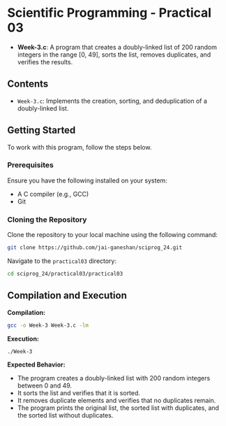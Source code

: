 # Scientific Programming - Practical 03

- **Week-3.c**: A program that creates a doubly-linked list of 200 random integers in the range [0, 49], sorts the list, removes duplicates, and verifies the results.

## Contents

- `Week-3.c`: Implements the creation, sorting, and deduplication of a doubly-linked list.

## Getting Started

To work with this program, follow the steps below.

### Prerequisites

Ensure you have the following installed on your system:

- A C compiler (e.g., GCC)
- Git

### Cloning the Repository

Clone the repository to your local machine using the following command:

```bash
git clone https://github.com/jai-ganeshan/sciprog_24.git
```

Navigate to the `practical03` directory:

```bash
cd sciprog_24/practical03/practical03
```

## Compilation and Execution

**Compilation:**

```bash
gcc -o Week-3 Week-3.c -lm
```

**Execution:**

```bash
./Week-3
```

**Expected Behavior:**

- The program creates a doubly-linked list with 200 random integers between 0 and 49.
- It sorts the list and verifies that it is sorted.
- It removes duplicate elements and verifies that no duplicates remain.
- The program prints the original list, the sorted list with duplicates, and the sorted list without duplicates.

